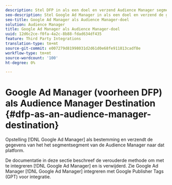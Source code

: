 ```yaml
---
description: Stel DFP in als een doel en verzend Audience Manager segmentgegevens naar dat platform.
seo-description: Stel Google Ad Manager in als een doel en verzend de gegevens van het Audience Manager segment naar dat platform.
seo-title: Google Ad Manager als Audience Manager-doel
solution: Audience Manager
title: Google Ad Manager als Audience Manager-doel
uuid: 12d6c2ce-f0fa-4a2c-8b88-fdad634df435
feature: Third Party Integrations
translation-type: tm+mt
source-git-commit: e007279d81998031d2d61d0e68fe911813cadf8e
workflow-type: tm+mt
source-wordcount: '100'
ht-degree: 0%

---
```



# Google Ad Manager (voorheen DFP) als Audience Manager Destination {#dfp-as-an-audience-manager-destination}

Opstelling [!DNL Google Ad Manager] als bestemming en verzendt de gegevens van het het segmentsegment van de Audience Manager naar dat platform.

De documentatie in deze sectie beschreef de verouderde methode om met te integreren [!DNL Google Ad Manager] en is verwijderd. Zie Google Ad Manager [!DNL Google Ad Manager] integreren met Google Publisher Tags (GPT) [](../integration/gpt-aam-destination/gpt-aam-requirements.md)voor integratie.
